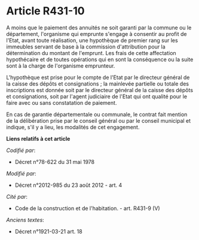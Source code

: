 # Article R431-10

A moins que le paiement des annuités ne soit garanti par la commune ou le département, l'organisme qui emprunte s'engage à
consentir au profit de l'Etat, avant toute réalisation, une hypothèque de premier rang sur les immeubles servant de base à la
commission d'attribution pour la détermination du montant de l'emprunt. Les frais de cette affectation hypothécaire et de
toutes opérations qui en sont la conséquence ou la suite sont à la charge de l'organisme emprunteur. 

L'hypothèque est prise pour le compte de l'Etat par le directeur général de la caisse des dépôts et consignations ; la
mainlevée partielle ou totale des inscriptions est donnée soit par le directeur général de la caisse des dépôts et
consignations, soit par l'agent judiciaire de l'Etat qui ont qualité pour le faire avec ou sans constatation de paiement. 

En cas de garantie départementale ou communale, le contrat fait mention de la délibération prise par le conseil général ou
par le conseil municipal et indique, s'il y a lieu, les modalités de cet engagement.

**Liens relatifs à cet article**

_Codifié par_:

  - Décret n°78-622 du 31 mai 1978

_Modifié par_:

  - Décret n°2012-985 du 23 août 2012 - art. 4

_Cité par_:

  - Code de la construction et de l'habitation. - art. R431-9 (V)

_Anciens textes_:

  - Décret n°1921-03-21 art. 18
